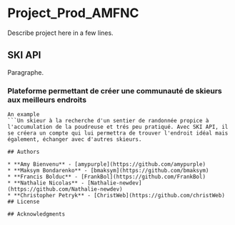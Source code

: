 # Project_Prod_AMFNC

Describe project here in a few lines.

## SKI API

Paragraphe.

### Plateforme permettant de créer une communauté de skieurs aux meilleurs endroits 

```Le projet SKI API permet de créer une plateforme qui met en contact des skieurs qui peuvent échanger les meilleurs endroits pour effectuer du ski de randonnée. Un fils d'actualité des emplacements découverts et le partage de ces informations donnent la possibilité de créer un réseau social de skieurs.
An example
```Un skieur à la recherche d'un sentier de randonnée propice à l'accumulation de la poudreuse et trés peu pratiqué. Avec SKI API, il se créera un compte qui lui permettra de trouver l'endroit idéal mais également, échanger avec d'autres skieurs.

## Authors

* **Amy Bienvenu** - [amypurple](https://github.com/amypurple)
* **Maksym Bondarenko** - [bmaksym](https://github.com/bmaksym)
* **Francis Bolduc** - [FrankBol](https://github.com/FrankBol)
* **Nathalie Nicolas** - [Nathalie-newdev](https://github.com/Nathalie-newdev)
* **Christopher Petryk** - [ChristWeb](https://github.com/christWeb)
## License

## Acknowledgments
